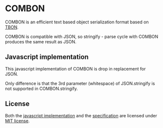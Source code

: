 # COMBON
COMBON is an efficient text based object serialization format based on [TBON](https://github.com/empee/tbon).

COMBON is compatible with JSON, so stringify - parse cycle with COMBON produces the same result as JSON.

## Javascript implementation
This javascript implementation of COMBON is drop in replacement for JSON.

Only difference is that the 3rd parameter (whitespace) of JSON.stringify is not supported in COMBON.stringify.

## License
Both the [javascript implementation](src/combon.js) and the [specification](spec.md) are licensed under [MIT license](LICENSE).

